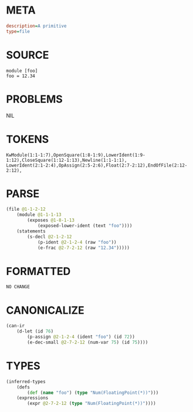 # META
~~~ini
description=A primitive
type=file
~~~
# SOURCE
~~~roc
module [foo]
foo = 12.34
~~~
# PROBLEMS
NIL
# TOKENS
~~~zig
KwModule(1:1-1:7),OpenSquare(1:8-1:9),LowerIdent(1:9-1:12),CloseSquare(1:12-1:13),Newline(1:1-1:1),
LowerIdent(2:1-2:4),OpAssign(2:5-2:6),Float(2:7-2:12),EndOfFile(2:12-2:12),
~~~
# PARSE
~~~clojure
(file @1-1-2-12
	(module @1-1-1-13
		(exposes @1-8-1-13
			(exposed-lower-ident (text "foo"))))
	(statements
		(s-decl @2-1-2-12
			(p-ident @2-1-2-4 (raw "foo"))
			(e-frac @2-7-2-12 (raw "12.34")))))
~~~
# FORMATTED
~~~roc
NO CHANGE
~~~
# CANONICALIZE
~~~clojure
(can-ir
	(d-let (id 76)
		(p-assign @2-1-2-4 (ident "foo") (id 72))
		(e-dec-small @2-7-2-12 (num-var 75) (id 75))))
~~~
# TYPES
~~~clojure
(inferred-types
	(defs
		(def (name "foo") (type "Num(FloatingPoint(*))")))
	(expressions
		(expr @2-7-2-12 (type "Num(FloatingPoint(*))"))))
~~~
